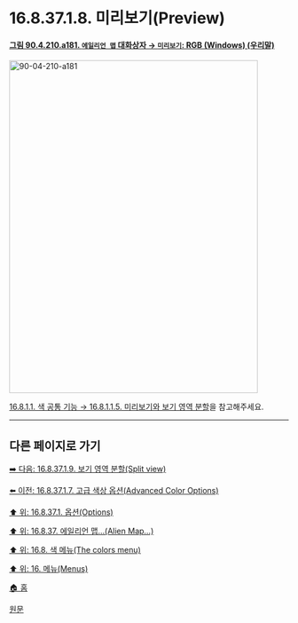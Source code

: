 # 16.8.37.1.8. 미리보기(Preview)

<a id="90-04-210-a181"></a>

#### [그림 90.4.210.a181. `에일리언 맵` 대화상자 → `미리보기`: RGB (Windows) (우리말)](./90-04-0210-alien_map.md#90-04-210-a181)
<img width="448" height="600" alt="90-04-210-a181" src="https://github.com/user-attachments/assets/db5ed43a-5f01-44b7-a794-8a110a485472" />

[16.8.1.1. 색 공통 기능 → 16.8.1.1.5. 미리보기와 보기 영역 분할](./16-08-01-01-05-preview_n_split_view.md)을 참고해주세요.

***

## 다른 페이지로 가기

[➡️ 다음: 16.8.37.1.9. 보기 영역 분할(Split view)](./16-08-37-01-09-split_view.md)

[⬅️ 이전: 16.8.37.1.7. 고급 색상 옵션(Advanced Color Options)](./16-08-37-01-07-advanced_color_options.md)

[⬆️ 위: 16.8.37.1. 옵션(Options)](./16-08-37-01-00-options.md)

[⬆️ 위: 16.8.37. 에일리언 맵…(Alien Map…)](./16-08-37-00-alien-map.md)

[⬆️ 위: 16.8. 색 메뉴(The colors menu)](./16-08-00-the-colors-menu.md)

[⬆️ 위: 16. 메뉴(Menus)](./16-00-menus.md)

[🏠 홈](./00-home.md)

[원문](https://docs.gimp.org/2.10/ko/gimp-filter-alien-map.html#idm33060)